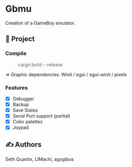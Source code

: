# Gbmu

Creation of a GameBoy emulator.

## 🚀 Project
### Compile
> cargo build --release

=> Graphic dependencies: Winit / egui / egui-winit / pixels

### Features
- [x] Debugger
- [x] Backup
- [x] Save States
- [x] Serial Port support (partial)
- [x] Color palettes
- [x] Joypad

## ✍️ Authors

Seth Quantix, LIMachi, agogibus
